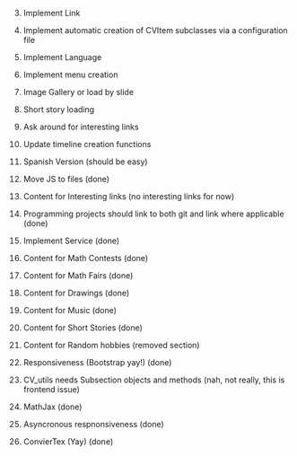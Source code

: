 3. Implement Link
6. Implement automatic creation of CVItem subclasses via a configuration file
5. Implement Language
14. Implement menu creation
15. Image Gallery or load by slide
16. Short story loading
19. Ask around for interesting links
20. Update timeline creation functions

24. Spanish Version (should be easy)
18. Move JS to files (done)
13. Content for Interesting links (no interesting links for now)
1. Programming projects should link to both git and link where applicable (done)
4. Implement Service (done)
7. Content for Math Contests (done)
8. Content for Math Fairs (done)
9. Content for Drawings (done)
10. Content for Music (done)
11. Content for Short Stories (done)
12. Content for Random hobbies (removed section)
17. Responsiveness (Bootstrap yay!) (done)
2. CV_utils needs Subsection objects and methods (nah, not really, this is frontend issue)
22. MathJax (done)
21. Asyncronous respnonsiveness (done)
23. ConvierTex (Yay) (done)